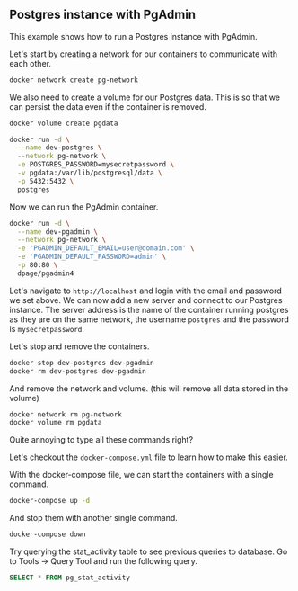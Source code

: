 ## Postgres instance with PgAdmin
This example shows how to run a Postgres instance with PgAdmin.

Let's start by creating a network for our containers to communicate with each other.

```bash
docker network create pg-network
```

We also need to create a volume for our Postgres data. This is so that we can persist the data even if the container is removed.

```bash
docker volume create pgdata
```

```bash
docker run -d \
  --name dev-postgres \
  --network pg-network \
  -e POSTGRES_PASSWORD=mysecretpassword \
  -v pgdata:/var/lib/postgresql/data \
  -p 5432:5432 \
  postgres
```

Now we can run the PgAdmin container.

```bash
docker run -d \
  --name dev-pgadmin \
  --network pg-network \
  -e 'PGADMIN_DEFAULT_EMAIL=user@domain.com' \
  -e 'PGADMIN_DEFAULT_PASSWORD=admin' \
  -p 80:80 \
  dpage/pgadmin4
```

Let's navigate to `http://localhost` and login with the email and password we set above. We can now add a new server and connect to our Postgres instance. The server address is the name of the container running postgres as they are on the same network, the username `postgres` and the password is `mysecretpassword`.

Let's stop and remove the containers.

```bash
docker stop dev-postgres dev-pgadmin
docker rm dev-postgres dev-pgadmin
```

And remove the network and volume. (this will remove all data stored in the volume)

```bash
docker network rm pg-network
docker volume rm pgdata
```

Quite annoying to type all these commands right?

Let's checkout the `docker-compose.yml` file to learn how to make this easier. 

With the docker-compose file, we can start the containers with a single command.
```bash
docker-compose up -d
```

And stop them with another single command.
```bash
docker-compose down
```

Try querying the stat_activity table to see previous queries to database. Go to Tools -> Query Tool and run the following query.
```SQL
SELECT * FROM pg_stat_activity
```